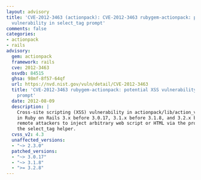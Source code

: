 ```yaml
---
layout: advisory
title: 'CVE-2012-3463 (actionpack): CVE-2012-3463 rubygem-actionpack: potential XSS
  vulnerability in select_tag prompt'
comments: false
categories:
- actionpack
- rails
advisory:
  gem: actionpack
  framework: rails
  cve: 2012-3463
  osvdb: 84515
  ghsa: 98mf-8f57-64qf
  url: https://nvd.nist.gov/vuln/detail/CVE-2012-3463
  title: 'CVE-2012-3463 rubygem-actionpack: potential XSS vulnerability in select_tag
    prompt'
  date: 2012-08-09
  description: |
    Cross-site scripting (XSS) vulnerability in actionpack/lib/action_view/helpers/form_tag_helper.rb
    in Ruby on Rails 3.x before 3.0.17, 3.1.x before 3.1.8, and 3.2.x before 3.2.8 allows
    remote attackers to inject arbitrary web script or HTML via the prompt field to
    the select_tag helper.
  cvss_v2: 4.3
  unaffected_versions:
  - "~> 2.3.0"
  patched_versions:
  - "~> 3.0.17"
  - "~> 3.1.8"
  - ">= 3.2.8"
---
```

